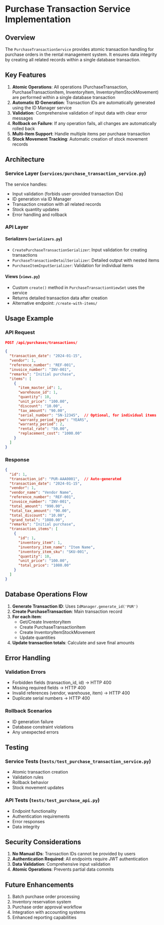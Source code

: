 # Purchase Transaction Service Implementation

## Overview

The `PurchaseTransactionService` provides atomic transaction handling for purchase orders in the rental management system. It ensures data integrity by creating all related records within a single database transaction.

## Key Features

1. **Atomic Operations**: All operations (PurchaseTransaction, PurchaseTransactionItem, InventoryItem, InventoryItemStockMovement) are performed within a single database transaction
2. **Automatic ID Generation**: Transaction IDs are automatically generated using the ID Manager service
3. **Validation**: Comprehensive validation of input data with clear error messages
4. **Rollback on Failure**: If any operation fails, all changes are automatically rolled back
5. **Multi-Item Support**: Handle multiple items per purchase transaction
6. **Stock Movement Tracking**: Automatic creation of stock movement records

## Architecture

### Service Layer (`services/purchase_transaction_service.py`)

The service handles:
- Input validation (forbids user-provided transaction IDs)
- ID generation via ID Manager
- Transaction creation with all related records
- Stock quantity updates
- Error handling and rollback

### API Layer

#### Serializers (`serializers.py`)
- `CreatePurchaseTransactionSerializer`: Input validation for creating transactions
- `PurchaseTransactionDetailSerializer`: Detailed output with nested items
- `PurchaseItemInputSerializer`: Validation for individual items

#### Views (`views.py`)
- Custom `create()` method in `PurchaseTransactionViewSet` uses the service
- Returns detailed transaction data after creation
- Alternative endpoint: `/create-with-items/`

## Usage Example

### API Request
```json
POST /api/purchases/transactions/

{
  "transaction_date": "2024-01-15",
  "vendor": 1,
  "reference_number": "REF-001",
  "invoice_number": "INV-001",
  "remarks": "Initial purchase",
  "items": [
    {
      "item_master_id": 1,
      "warehouse_id": 1,
      "quantity": 10,
      "unit_price": "100.00",
      "discount": "10.00",
      "tax_amount": "90.00",
      "serial_number": "SN-12345",  // Optional, for individual items
      "warranty_period_type": "YEARS",
      "warranty_period": 2,
      "rental_rate": "50.00",
      "replacement_cost": "1000.00"
    }
  ]
}
```

### Response
```json
{
  "id": 1,
  "transaction_id": "PUR-AAA0001",  // Auto-generated
  "transaction_date": "2024-01-15",
  "vendor": 1,
  "vendor_name": "Vendor Name",
  "reference_number": "REF-001",
  "invoice_number": "INV-001",
  "total_amount": "990.00",
  "total_tax_amount": "90.00",
  "total_discount": "10.00",
  "grand_total": "1080.00",
  "remarks": "Initial purchase",
  "transaction_items": [
    {
      "id": 1,
      "inventory_item": 1,
      "inventory_item_name": "Item Name",
      "inventory_item_sku": "SKU-001",
      "quantity": 10,
      "unit_price": "100.00",
      "total_price": "1080.00"
    }
  ]
}
```

## Database Operations Flow

1. **Generate Transaction ID**: Uses `IdManager.generate_id('PUR')`
2. **Create PurchaseTransaction**: Main transaction record
3. **For each item**:
   - Get/Create InventoryItem
   - Create PurchaseTransactionItem
   - Create InventoryItemStockMovement
   - Update quantities
4. **Update transaction totals**: Calculate and save final amounts

## Error Handling

### Validation Errors
- Forbidden fields (transaction_id, id) → HTTP 400
- Missing required fields → HTTP 400
- Invalid references (vendor, warehouse, item) → HTTP 400
- Duplicate serial numbers → HTTP 400

### Rollback Scenarios
- ID generation failure
- Database constraint violations
- Any unexpected errors

## Testing

### Service Tests (`tests/test_purchase_transaction_service.py`)
- Atomic transaction creation
- Validation rules
- Rollback behavior
- Stock movement updates

### API Tests (`tests/test_purchase_api.py`)
- Endpoint functionality
- Authentication requirements
- Error responses
- Data integrity

## Security Considerations

1. **No Manual IDs**: Transaction IDs cannot be provided by users
2. **Authentication Required**: All endpoints require JWT authentication
3. **Data Validation**: Comprehensive input validation
4. **Atomic Operations**: Prevents partial data commits

## Future Enhancements

1. Batch purchase order processing
2. Inventory reservation system
3. Purchase order approval workflow
4. Integration with accounting systems
5. Enhanced reporting capabilities